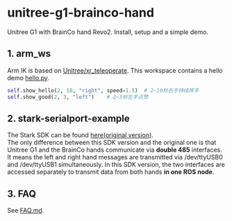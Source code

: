 # unitree-g1-brainco-hand
Unitree G1 with BrainCo hand Revo2. Install, setup and a simple demo.

## 1. arm_ws
Arm IK is based on  [Unitree/xr_teleoperate](https://github.com/unitreerobotics/xr_teleoperate/blob/main/teleop/robot_control/robot_arm_ik.py).
This workspace contains a hello demo [hello.py](https://github.com/BrainCoTech/unitree-g1-brainco-hand/blob/main/arm_ws/src/control_py/control_py/hello.py).
```py
self.show_hello(2, 10, "right", speed=1.5)  # 2~10秒右手持续挥手
self.show_good(2, 3, "left")    # 2~3秒左手点赞
```

## 2. stark-serialport-example
The Stark SDK can be found [here(original version)](https://github.com/BrainCoTech/stark-serialport-example/tree/revo2).  
The only difference between this SDK version and the original one is that Unitree G1 and the BrainCo hands communicate via **double 485** interfaces. It means the left and right hand messages are transmitted via /dev/ttyUSB0 and /dev/ttyUSB1 simultaneously. In this SDK version, the two interfaces are accessed separately to transmit data from both hands **in one ROS node**.

## 3. FAQ
See [FAQ.md](https://github.com/BrainCoTech/unitree-g1-brainco-hand/blob/main/FAQ.md).